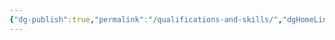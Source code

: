 ```yaml
---
{"dg-publish":true,"permalink":"/qualifications-and-skills/","dgHomeLink":true,"dgPassFrontmatter":false}
---
```

